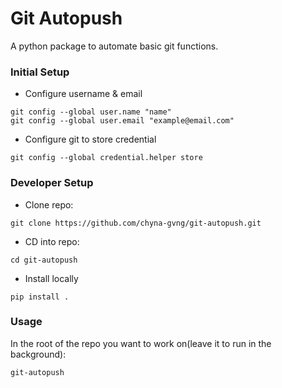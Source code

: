 # Git Autopush
A python package to automate basic git functions.

### Initial Setup
- Configure username & email
````
git config --global user.name "name"
git config --global user.email "example@email.com"
````

- Configure git to store credential
````
git config --global credential.helper store
````

### Developer Setup
- Clone repo:
````
git clone https://github.com/chyna-gvng/git-autopush.git
````

- CD into repo:
````
cd git-autopush
````

- Install locally
````
pip install .
````

### Usage
In the root of the repo you want to work on(leave it to run in the background):
````
git-autopush
````
